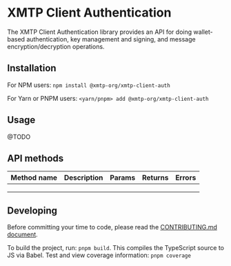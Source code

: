 # XMTP Client Authentication

The XMTP Client Authentication library provides an API for doing wallet-based authentication, key management and signing, and message encryption/decryption operations.

## Installation

For NPM users:
`npm install @xmtp-org/xmtp-client-auth`

For Yarn or PNPM users:
`<yarn/pnpm> add @xmtp-org/xmtp-client-auth`

## Usage
@TODO

## API methods

| Method name | Description | Params | Returns | Errors |
|-------------|-------------|--------|---------|--------|
|             |             |        |         |        |
|             |             |        |         |        |
|             |             |        |         |        |

## Developing

Before committing your time to code, please read the [CONTRIBUTING.md document](https://github.com/xmtp-org/xmtp-js-sdk/blob/main/CONTRIBUTING.md).

To build the project, run: `pnpm build`. This compiles the TypeScript source to JS via Babel.
Test and view coverage information: `pnpm coverage`

